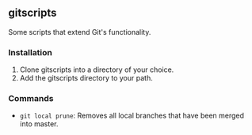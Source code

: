 ## gitscripts
Some scripts that extend Git's functionality.

### Installation

1. Clone gitscripts into a directory of your choice.
2. Add the gitscripts directory to your path.

### Commands

* `git local prune`: Removes all local branches that have been merged into master.